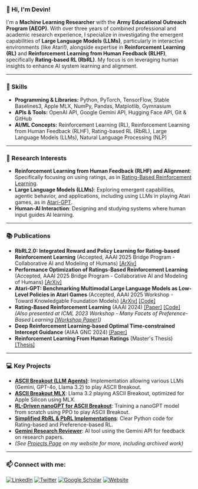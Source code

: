 ### 👋 Hi, I'm Devin!

I'm a **Machine Learning Researcher** with the **Army Educational Outreach Program (AEOP)**. With over three years of combined professional and academic research experience, I specialize in investigating the emergent capabilities of **Large Language Models (LLMs)**, particularly in interactive environments (like Atari!), alongside expertise in **Reinforcement Learning (RL)** and **Reinforcement Learning from Human Feedback (RLHF)**, specifically **Rating-based RL (RbRL)**. My focus is on leveraging human insights to enhance AI system learning and alignment.

---

### 🧠 Skills

*   **Programming & Libraries:** Python, PyTorch, TensorFlow, Stable Baselines3, Apple MLX, NumPy, Pandas, Matplotlib, Gymnasium
*   **APIs & Tools:** OpenAI API, Google Gemini API, Hugging Face API, Git & GitHub
*   **AI/ML Concepts:** Reinforcement Learning (RL), Reinforcement Learning from Human Feedback (RLHF), Rating-based RL (RbRL), Large Language Models (LLMs), Natural Language Processing (NLP)

---

### 🔭 Research Interests

*   **Reinforcement Learning from Human Feedback (RLHF) and Alignment**: Specifically focusing on using ratings, as in [Rating-Based Reinforcement Learning](https://arxiv.org/abs/2307.16348).
*   **Large Language Models (LLMs)**: Exploring emergent capabilities, agentic behavior, and applications, including using LLMs in playing Atari games, as in [Atari-GPT](https://arxiv.org/abs/2408.15950).
*   **Human-AI Interaction**: Designing and studying systems where human input guides AI learning.

---

### 📚 Publications

*   **RbRL2.0: Integrated Reward and Policy Learning for Rating-based Reinforcement Learning** (Accepted, AAAI 2025 Bridge Program - Collaborative AI and Modeling of Humans) [[ArXiv]](https://arxiv.org/abs/2501.07502)
*   **Performance Optimization of Ratings-Based Reinforcement Learning** (Accepted, AAAI 2025 Bridge Program - Collaborative AI and Modeling of Humans) [[ArXiv]](https://arxiv.org/abs/2501.07755)
*   **Atari-GPT: Benchmarking Multimodal Large Language Models as Low-Level Policies in Atari Games** (Accepted, AAAI 2025 Workshop - Toward Knowledgable Foundation Models) [[ArXiv]](https://arxiv.org/abs/2408.15950) [[Code]](https://github.com/Dev1nW/atari-gpt)
*   **Rating-Based Reinforcement Learning** (AAAI 2024) [[Paper]](https://ojs.aaai.org/index.php/AAAI/article/view/28886) [[Code]](https://github.com/Dev1nW/Rating-based-Reinforcement-Learning) *(Also presented at ICML 2023 Workshop - Many Facets of Preference-Based Learning [[Workshop Paper]](https://openreview.net/forum?id=uJrMgRbFXQ#all))*
*   **Deep Reinforcement Learning-based Optimal Time-constrained Intercept Guidance** (AIAA GNC 2024) [[Paper]](https://arc.aiaa.org/doi/abs/10.2514/6.2024-2206)
*   **Reinforcement Learning From Human Ratings** (Master's Thesis) [[Thesis]](https://www.proquest.com/openview/499ec7de0611b7c83d586323ee7c105a/1?pq-origsite=gscholar&cbl=18750&diss=y)

---

### 💻 Key Projects

*   **[ASCII Breakout (LLM Agents)](https://github.com/Dev1nW/ASCII_Breakout)**: Implementation allowing various LLMs (Gemini, GPT-4o, Llama 3.2) to play ASCII Breakout.
*   **[ASCII Breakout MLX](https://github.com/Dev1nW/ASCII_Breakout_MLX)**: Llama 3.2 playing ASCII Breakout, optimized for Apple Silicon using MLX.
*   **[RL-Driven nanoGPT for ASCII Breakout](https://github.com/Dev1nW/RL_Driven_nanoGPT)**: Training a nanoGPT model from scratch using PPO to play ASCII Breakout.
*   **[Simplified RbRL & PbRL Implementations](https://github.com/Dev1nW/Simplified-Rating-and-Preference-RL)**: Clear Python code for Rating-based and Preference-based RL.
*   **[Gemini Research Reviewer](https://github.com/Dev1nW/Gemini_Research_Reviewer)**: AI tool using the Gemini API for feedback on research papers.
*   *(See [Projects Page](https://dev1nw.github.io/projects.html) on my website for more, including archived work)*

---

### 📫 Connect with me:

[![LinkedIn](https://img.shields.io/badge/LinkedIn-0077B5?style=for-the-badge&logo=linkedin&logoColor=white)](https://www.linkedin.com/in/devinwhiteai/)
[![Twitter](https://img.shields.io/badge/X-000000?style=for-the-badge&logo=x&logoColor=white)](https://x.com/DevinWhiteAI)
[![Google Scholar](https://img.shields.io/badge/Google%20Scholar-4285F4?style=for-the-badge&logo=google-scholar&logoColor=white)](https://scholar.google.com/citations?user=9sorVs8AAAAJ&hl=en)
[![Website](https://img.shields.io/badge/Website-333333?style=for-the-badge&logo=About.me&logoColor=white)](https://dev1nw.github.io/)
